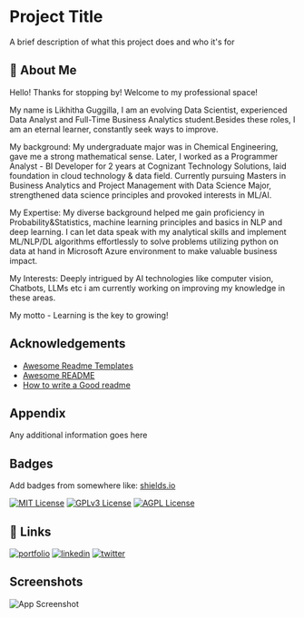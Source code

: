 
# Project Title

A brief description of what this project does and who it's for


## 🚀 About Me
Hello! Thanks for stopping by! Welcome to my professional space!

My name is Likhitha Guggilla, I am an evolving Data Scientist, experienced Data Analyst and Full-Time Business Analytics student.Besides these roles, I am an eternal learner, constantly seek ways to improve.


My background: My undergraduate major was in Chemical Engineering, gave me a strong mathematical sense. Later, I worked as a Programmer Analyst - BI Developer for 2 years at Cognizant Technology Solutions, laid foundation in cloud technology & data field. Currently pursuing Masters in Business Analytics and Project Management with Data Science Major, strengthened data science principles and provoked interests in ML/AI.

My Expertise: My diverse background helped me gain proficiency in Probability&Statistics, machine learning principles and basics in NLP and deep learning. I can let data speak with my analytical skills and  implement ML/NLP/DL algorithms effortlessly to solve problems utilizing python on data at hand in Microsoft Azure environment to make valuable business impact.

My Interests: Deeply intrigued by AI technologies like computer vision, Chatbots, LLMs etc i am currently working on improving my knowledge in these areas.

My motto - Learning is the key to growing! 



## Acknowledgements

 - [Awesome Readme Templates](https://awesomeopensource.com/project/elangosundar/awesome-README-templates)
 - [Awesome README](https://github.com/matiassingers/awesome-readme)
 - [How to write a Good readme](https://bulldogjob.com/news/449-how-to-write-a-good-readme-for-your-github-project)


## Appendix

Any additional information goes here


## Badges

Add badges from somewhere like: [shields.io](https://shields.io/)

[![MIT License](https://img.shields.io/badge/License-MIT-green.svg)](https://choosealicense.com/licenses/mit/)
[![GPLv3 License](https://img.shields.io/badge/License-GPL%20v3-yellow.svg)](https://opensource.org/licenses/)
[![AGPL License](https://img.shields.io/badge/license-AGPL-blue.svg)](http://www.gnu.org/licenses/agpl-3.0)


## 🔗 Links
[![portfolio](https://img.shields.io/badge/my_portfolio-000?style=for-the-badge&logo=ko-fi&logoColor=white)](https://katherineoelsner.com/)
[![linkedin](https://img.shields.io/badge/linkedin-0A66C2?style=for-the-badge&logo=linkedin&logoColor=white)](https://www.linkedin.com/)
[![twitter](https://img.shields.io/badge/twitter-1DA1F2?style=for-the-badge&logo=twitter&logoColor=white)](https://twitter.com/)


## Screenshots

![App Screenshot](https://via.placeholder.com/468x300?text=App+Screenshot+Here)

